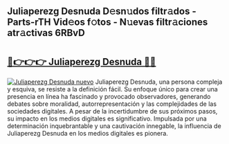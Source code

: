 ## Juliaperezg Desnuda D𝚎sn𝚞dos filtr𝚊dos - Parts-rTH Vid𝚎os f𝚘tos - N𝚞evas filtr𝚊ciones atr𝚊ctivas 6RBvD

# <h2><a href="http://mb0x8yy.tromn.icu/?c=Juliaperezg+Desnuda">🔗👉👉👉 Juliaperezg Desnuda 🔗🔗</a></h2>

[![Juliaperezg Desnuda nuevo](https://i.imgur.com/pEAQMta.gif)](http://mb0x8yy.tromn.icu/?c=Juliaperezg+Desnuda)
Juliaperezg Desnuda, una persona compleja y esquiva, se resiste a la definición fácil. Su enfoque único para crear una presencia en línea ha fascinado y provocado observadores, generando debates sobre moralidad, autorrepresentación y las complejidades de las sociedades digitales. A pesar de la incertidumbre de sus próximos pasos, su impacto en los medios digitales es significativo. Impulsada por una determinación inquebrantable y una cautivación innegable, la influencia de Juliaperezg Desnuda en los medios digitales es pionera.

